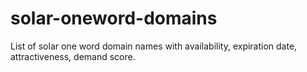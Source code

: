 # solar-oneword-domains
List of solar one word domain names with availability, expiration date, attractiveness, demand score.
